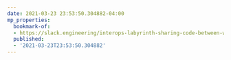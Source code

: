 ```yaml
---
date: 2021-03-23 23:53:50.304882-04:00
mp_properties:
  bookmark-of:
  - https://slack.engineering/interops-labyrinth-sharing-code-between-web-electron-apps/
  published:
  - '2021-03-23T23:53:50.304882'
---
```


